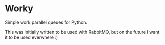 # Worky

Simple work parallel queues for Python.

This was initially written to be used with RabbitMQ, but on the future I want it to be used everwhere :)
